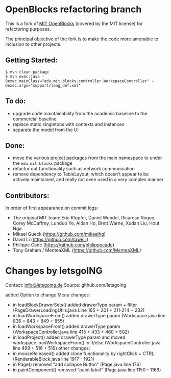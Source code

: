 OpenBlocks refactoring branch
=============================

This is a fork of [MIT OpenBlocks](http://education.mit.edu/drupal/openblocks)
(covered by the MIT license) for refactoring purposes.

The principal objective of the fork is to make the code more amenable to inclusion to other projects.

Getting Started:
------
	$ mvn clean package
	$ mvn exec:java -Dexec.mainClass="edu.mit.blocks.controller.WorkspaceController" -Dexec.args="support/lang_def.xml"

To do:
------

* upgrade code maintainability from the academic baseline to the commercial baseline
* replace static singletons with contexts and instances
* separate the model from the UI

Done:
-----

* move the various project packages from the main namespace to under the ``edu.mit.blocks`` package
* refactor out functionality such as network communication
* remove dependency to TableLayout, which doesn't appear to be actively maintained,
  and really not even used in a very complex manner

Contributors:
-------------

In order of first appearance on commit logs:

* The original MIT team: Eric Klopfer, Daniel Wendel, Ricarose Roque, Corey McCaffrey, Lunduo Ye, Aidan Ho, Brett Warne, Xudan Liu, Hout Nga
* Mikael Gueck (https://github.com/mikaelhg)
* David Li (https://github.com/taweili)
* Philippe Cade (https://github.com/philippecade)
* Tony Graham / MenteaXML (https://github.com/MenteaXML)




Changes by letsgoING
=====================
Contact: 	info@letsgoing.de
Source:		github.com/letsgoing

added Option to change Menu
changes:
- in loadBlockDrawerSets() added drawerType param + filter (PageDrawerLoadingUtils.java Line 185 + 201 + 211-214 + 232)
- in loadWorkspaceFrom() added drawerType param (Workspace.java line 836 + 843 + 849 + 855)
- in loadWorkspaceFrom() added drawerType param (WorkspaceController.java line 415 + 433 + 460 + 502)
- in loadProject() added drawerType param and moved workspace.loadWorkspaceFrom() in if/else (WorkspaceController.java line 499 + 516 + 519)
other changes:
- in mouseReleased() added clone functionality by rightClick + CTRL (RenderableBlock.java line 1917 - 1921)
- in Page() removed "add collapse Button" (Page.java line 176)
- in paintComponent() removed "paint label" (Page.java line 1150 - 1166) 